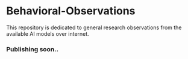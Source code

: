 # Behavioral-Observations
This repository is dedicated to general research observations from the available AI models over internet.

### Publishing soon..
